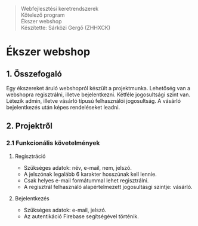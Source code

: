 > Webfejlesztési keretrendszerek
<br>Kötelező program 
<br>Ékszer webshop
<br>Készítette: Sárközi Gergő (ZHHXCK)

# Ékszer webshop

## 1. Összefogaló

Egy ékszereket áruló webshopról készült a projektmunka. Lehetőség van a webshopra regisztrálni, illetve bejelentkezni. Kétféle jogosultsági szint van. Létezik admin, illetve vásárló típusú felhasználói jogosultság. A vásárló bejelentkezés után képes rendeléseket leadni.

## 2. Projektről

### 2.1 Funkcionális követelmények

1. Regisztráció
	- Szükséges adatok: név, e-mail, nem, jelszó.
	- A jelszónak legalább 6 karakter hosszúnak kell lennie.
	- Csak helyes e-mail formátummal lehet regisztrálni.
	- A regisztrál felhasználó alapértelmezett jogosultásgi szintje: vásárló.

2. Bejelentkezés
	- Szükséges adatok: e-mail, jelszó.
	- Az autentikáció Firebase segítségével történik.
